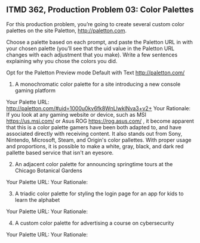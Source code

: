 ## ITMD 362, Production Problem 03: Color Palettes

For this production problem, you’re going to create several custom color palettes on the site
Paletton, http://paletton.com.

Choose a palette based on each prompt, and paste the Paletton URL in with your chosen palette
(you’ll see that the uid value in the Paletton URL changes with each adjustment that you make).
Write a few sentences explaining why you chose the colors you did.

Opt for the Paletton Preview mode Default with Text http://paletton.com/

1. A monochromatic color palette for a site introducing a new console gaming platform

Your Palette URL: http://paletton.com/#uid=1000u0kv6fk8WnLlwklNva3+v2+
Your Rationale: If you look at any gaming website or device, such as MSI https://us.msi.com/ 
or Asus ROG https://rog.asus.com/ , it become apparent that this is a color palette gamers
have been both adapted to, and have associated directly with receiving content. It also stands
out from Sony, Nintendo, Microsoft, Steam, and Origin's color pallettes. With proper usage
and proportions, it is possible to make a white, gray, black, and dark red pallette based
service that isn't an eyesore.

2. An adjacent color palette for announcing springtime tours at the Chicago Botanical Gardens

Your Palette URL:
Your Rationale:

3. A triadic color palette for styling the login page for an app for kids to learn the alphabet

Your Palette URL:
Your Rationale:

4. A custom color palette for advertising a course on cybersecurity

Your Palette URL:
Your Rationale:
